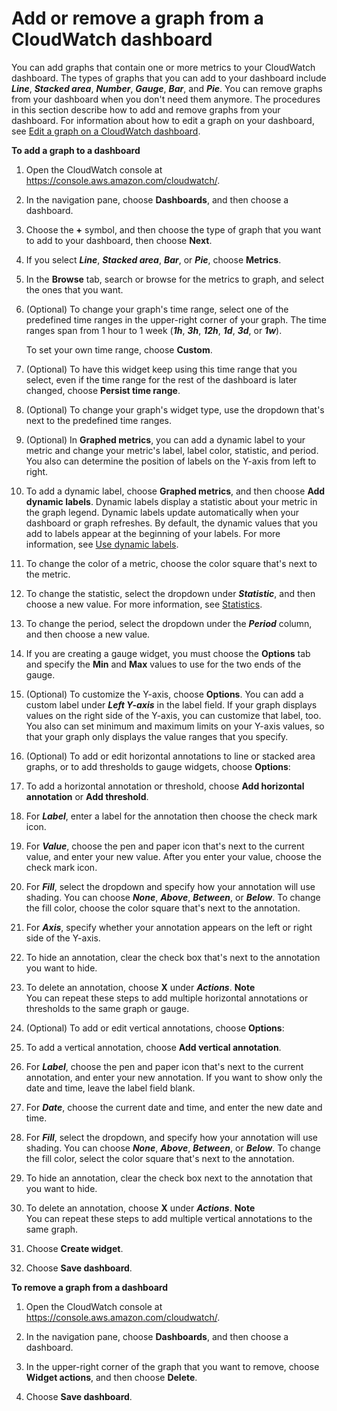 # Add or remove a graph from a CloudWatch dashboard<a name="add_remove_graph_dashboard"></a>

 You can add graphs that contain one or more metrics to your CloudWatch dashboard\. The types of graphs that you can add to your dashboard include ***Line***, ***Stacked area***, ***Number***, ***Gauge***, ***Bar***, and ***Pie***\. You can remove graphs from your dashboard when you don't need them anymore\. The procedures in this section describe how to add and remove graphs from your dashboard\. For information about how to edit a graph on your dashboard, see [ Edit a graph on a CloudWatch dashboard](https://docs.aws.amazon.com/AmazonCloudWatch/latest/monitoring/edit_graph_dashboard.html)\. 

**To add a graph to a dashboard**

1. Open the CloudWatch console at [https://console\.aws\.amazon\.com/cloudwatch/](https://console.aws.amazon.com/cloudwatch/)\.

1.  In the navigation pane, choose **Dashboards**, and then choose a dashboard\. 

1.  Choose the **\+** symbol, and then choose the type of graph that you want to add to your dashboard, then choose **Next**\. 

   1.  If you select ***Line***, ***Stacked area***, ***Bar***, or ***Pie***, choose **Metrics**\. 

1.  In the **Browse** tab, search or browse for the metrics to graph, and select the ones that you want\. 

1.  \(Optional\) To change your graph's time range, select one of the predefined time ranges in the upper\-right corner of your graph\. The time ranges span from 1 hour to 1 week \(***1h***, ***3h***, ***12h***, ***1d***, ***3d***, or ***1w***\)\. 

    To set your own time range, choose **Custom**\. 

   1. \(Optional\) To have this widget keep using this time range that you select, even if the time range for the rest of the dashboard is later changed, choose **Persist time range**\.

1.  \(Optional\) To change your graph's widget type, use the dropdown that's next to the predefined time ranges\. 

1.  \(Optional\) In **Graphed metrics**, you can add a dynamic label to your metric and change your metric's label, label color, statistic, and period\. You also can determine the position of labels on the Y\-axis from left to right\. 

   1.  To add a dynamic label, choose **Graphed metrics**, and then choose **Add dynamic labels**\. Dynamic labels display a statistic about your metric in the graph legend\. Dynamic labels update automatically when your dashboard or graph refreshes\. By default, the dynamic values that you add to labels appear at the beginning of your labels\. For more information, see [Use dynamic labels](graph-dynamic-labels.md)\. 

   1.  To change the color of a metric, choose the color square that's next to the metric\. 

   1.  To change the statistic, select the dropdown under ***Statistic***, and then choose a new value\. For more information, see [Statistics](https://docs.aws.amazon.com/AmazonCloudWatch/latest/monitoring/cloudwatch_concepts.html#Statistic)\. 

   1.  To change the period, select the dropdown under the ***Period*** column, and then choose a new value\. 

1. If you are creating a gauge widget, you must choose the **Options** tab and specify the **Min** and **Max** values to use for the two ends of the gauge\.

1.  \(Optional\) To customize the Y\-axis, choose **Options**\. You can add a custom label under ***Left Y\-axis*** in the label field\. If your graph displays values on the right side of the Y\-axis, you can customize that label, too\. You also can set minimum and maximum limits on your Y\-axis values, so that your graph only displays the value ranges that you specify\. 

1.  \(Optional\) To add or edit horizontal annotations to line or stacked area graphs, or to add thresholds to gauge widgets, choose **Options**: 

   1.  To add a horizontal annotation or threshold, choose **Add horizontal annotation** or **Add threshold**\. 

   1.  For ***Label***, enter a label for the annotation then choose the check mark icon\. 

   1.  For ***Value***, choose the pen and paper icon that's next to the current value, and enter your new value\. After you enter your value, choose the check mark icon\.

   1.  For ***Fill***, select the dropdown and specify how your annotation will use shading\. You can choose ***None***, ***Above***, ***Between***, or ***Below***\. To change the fill color, choose the color square that's next to the annotation\. 

   1.  For ***Axis***, specify whether your annotation appears on the left or right side of the Y\-axis\. 

   1.  To hide an annotation, clear the check box that's next to the annotation you want to hide\. 

   1.  To delete an annotation, choose **X** under ***Actions***\. 
**Note**  
 You can repeat these steps to add multiple horizontal annotations or thresholds to the same graph or gauge\. 

1.  \(Optional\) To add or edit vertical annotations, choose **Options**: 

   1.  To add a vertical annotation, choose **Add vertical annotation**\. 

   1.  For ***Label***, choose the pen and paper icon that's next to the current annotation, and enter your new annotation\.  If you want to show only the date and time, leave the label field blank\. 

   1.  For ***Date***, choose the current date and time, and enter the new date and time\. 

   1.  For ***Fill***, select the dropdown, and specify how your annotation will use shading\. You can choose ***None***, ***Above***, ***Between***, or ***Below***\. To change the fill color, select the color square that's next to the annotation\.

   1.  To hide an annotation, clear the check box next to the annotation that you want to hide\. 

   1.  To delete an annotation, choose **X** under ***Actions***\. 
**Note**  
 You can repeat these steps to add multiple vertical annotations to the same graph\. 

1. Choose **Create widget**\.

1. Choose **Save dashboard**\.

**To remove a graph from a dashboard**

1. Open the CloudWatch console at [https://console\.aws\.amazon\.com/cloudwatch/](https://console.aws.amazon.com/cloudwatch/)\.

1.  In the navigation pane, choose **Dashboards**, and then choose a dashboard\. 

1.  In the upper\-right corner of the graph that you want to remove, choose **Widget actions**, and then choose **Delete**\. 

1.  Choose **Save dashboard**\. 